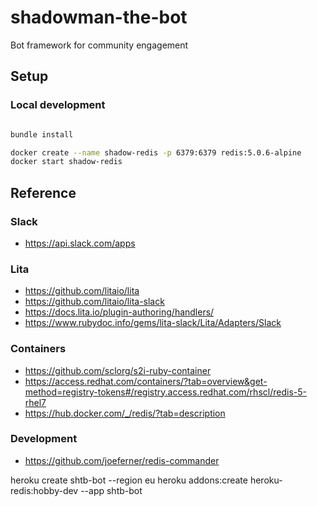 # shadowman-the-bot

Bot framework for community engagement

## Setup

### Local development


```bash

bundle install

docker create --name shadow-redis -p 6379:6379 redis:5.0.6-alpine
docker start shadow-redis

```

## Reference

### Slack
* https://api.slack.com/apps

### Lita
* https://github.com/litaio/lita
* https://github.com/litaio/lita-slack
* https://docs.lita.io/plugin-authoring/handlers/
* https://www.rubydoc.info/gems/lita-slack/Lita/Adapters/Slack

### Containers
* https://github.com/sclorg/s2i-ruby-container
* https://access.redhat.com/containers/?tab=overview&get-method=registry-tokens#/registry.access.redhat.com/rhscl/redis-5-rhel7
* https://hub.docker.com/_/redis/?tab=description

### Development

* https://github.com/joeferner/redis-commander

heroku create shtb-bot --region eu
heroku addons:create heroku-redis:hobby-dev --app shtb-bot
